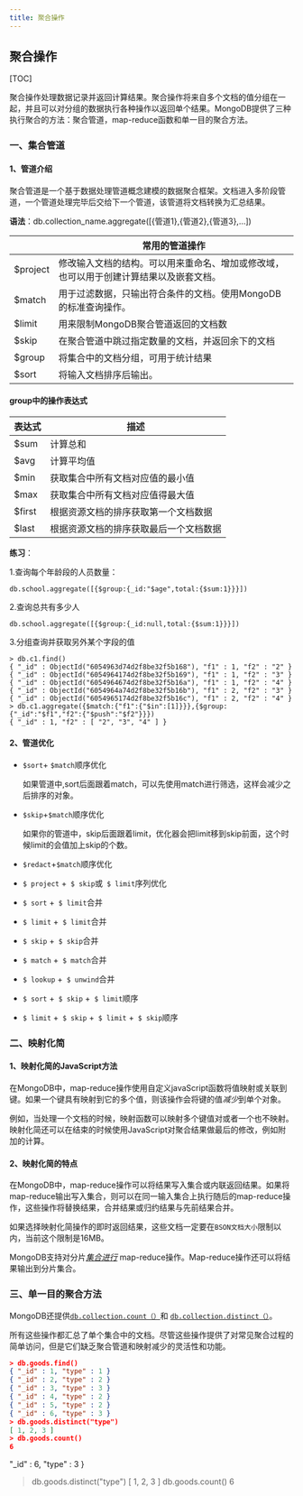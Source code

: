 ```yaml
---
title: 聚合操作
---
```


## 聚合操作

[TOC]

聚合操作处理数据记录并返回计算结果。聚合操作将来自多个文档的值分组在一起，并且可以对分组的数据执行各种操作以返回单个结果。MongoDB提供了三种执行聚合的方法：聚合管道，map-reduce函数和单一目的聚合方法。

### 一、集合管道

#### 1、管道介绍

聚合管道是一个基于数据处理管道概念建模的数据聚合框架。文档进入多阶段管道，一个管道处理完毕后交给下一个管道，该管道将文档转换为汇总结果。

**语法**：db.collection_name.aggregate([{管道1},{管道2},{管道3},...])

|          | **常用的管道操作**                                           |
| -------- | ------------------------------------------------------------ |
| $project | 修改输入文档的结构。可以用来重命名、增加或修改域，也可以用于创建计算结果以及嵌套文档。 |
| $match   | 用于过滤数据，只输出符合条件的文档。使用MongoDB的标准查询操作。 |
| $limit   | 用来限制MongoDB聚合管道返回的文档数                          |
| $skip    | 在聚合管道中跳过指定数量的文档，并返回余下的文档             |
| $group   | 将集合中的文档分组，可用于统计结果                           |
| $sort    | 将输入文档排序后输出。                                       |

#### group中的操作表达式

| 表达式 | 描述                                   |
| ------ | -------------------------------------- |
| $sum   | 计算总和                               |
| $avg   | 计算平均值                             |
| $min   | 获取集合中所有文档对应值的最小值       |
| $max   | 获取集合中所有文档对应值得最大值       |
| $first | 根据资源文档的排序获取第一个文档数据   |
| $last  | 根据资源文档的排序获取最后一个文档数据 |

**练习**：

1.查询每个年龄段的人员数量：

```
db.school.aggregate([{$group:{_id:"$age",total:{$sum:1}}}])
```

2.查询总共有多少人

```
db.school.aggregate([{$group:{_id:null,total:{$sum:1}}}])
```

3.分组查询并获取另外某个字段的值

```
> db.c1.find()
{ "_id" : ObjectId("6054963d74d2f8be32f5b168"), "f1" : 1, "f2" : "2" }
{ "_id" : ObjectId("6054964174d2f8be32f5b169"), "f1" : 1, "f2" : "3" }
{ "_id" : ObjectId("6054964674d2f8be32f5b16a"), "f1" : 1, "f2" : "4" }
{ "_id" : ObjectId("6054964a74d2f8be32f5b16b"), "f1" : 2, "f2" : "3" }
{ "_id" : ObjectId("6054965174d2f8be32f5b16c"), "f1" : 2, "f2" : "4" }
> db.c1.aggregate({$match:{"f1":{"$in":[1]}}},{$group:{"_id":"$f1","f2":{"$push":"$f2"}}})
{ "_id" : 1, "f2" : [ "2", "3", "4" ] }
```



#### 2、管道优化

- `$sort`+ `$match`顺序优化

  如果管道中,sort后面跟着match，可以先使用match进行筛选，这样会减少之后排序的对象。

- `$skip`+`$match`顺序优化

  如果你的管道中，skip后面跟着limit，优化器会把limit移到skip前面，这个时候limit的会值加上skip的个数。

- `$redact`+`$match`顺序优化

- `$ project` +` $ skip`或` $ limit`序列优化

- `$ sort` +` $ limit`合并

- `$ limit` +` $ limit`合并

- `$ skip` +` $ skip`合并

- `$ match` +` $ match`合并

- `$ lookup` +` $ unwind`合并

- `$ sort` +` $ skip` +` $ limit`顺序

- `$ limit` +` $ skip` +` $ limit` +` $ skip`顺序

### 二、映射化简

#### 1、映射化简的JavaScript方法

在MongoDB中，map-reduce操作使用自定义javaScript函数将值映射或关联到键。如果一个键具有映射到它的多个值，则该操作会将键的值*减少*到单个对象。

例如，当处理一个文档的时候，映射函数可以映射多个键值对或者一个也不映射。映射化简还可以在结束的时候使用JavaScript对聚合结果做最后的修改，例如附加的计算。

#### 2、映射化简的特点

在MongoDB中，map-reduce操作可以将结果写入集合或内联返回结果。如果将map-reduce输出写入集合，则可以在同一输入集合上执行随后的map-reduce操作，这些操作将替换结果，合并结果或归约结果与先前结果合并。

如果选择映射化简操作的即时返回结果，这些文档一定要在`BSON文档大小`限制以内，当前这个限制是16MB。

MongoDB支持对分片[*集合进行*](https://mongoing.com/docs/sharding.html) map-reduce操作。Map-reduce操作还可以将结果输出到分片集合。

### 三、单一目的聚合方法

MongoDB还提供[`db.collection.count（）`](https://mongoing.com/docs/reference/method/db.collection.count.html#db.collection.count)和 [`db.collection.distinct（）`](https://mongoing.com/docs/reference/method/db.collection.distinct.html#db.collection.distinct)。

所有这些操作都汇总了单个集合中的文档。尽管这些操作提供了对常见聚合过程的简单访问，但是它们缺乏聚合管道和映射减少的灵活性和功能。

```json
> db.goods.find()
{ "_id" : 1, "type" : 1 }
{ "_id" : 2, "type" : 2 }
{ "_id" : 3, "type" : 3 }
{ "_id" : 4, "type" : 2 }
{ "_id" : 5, "type" : 2 }
{ "_id" : 6, "type" : 3 }
> db.goods.distinct("type")
[ 1, 2, 3 ]
> db.goods.count()
6
```

 "_id" : 6, "type" : 3 }
> db.goods.distinct("type")
[ 1, 2, 3 ]
> db.goods.count()
6
```


